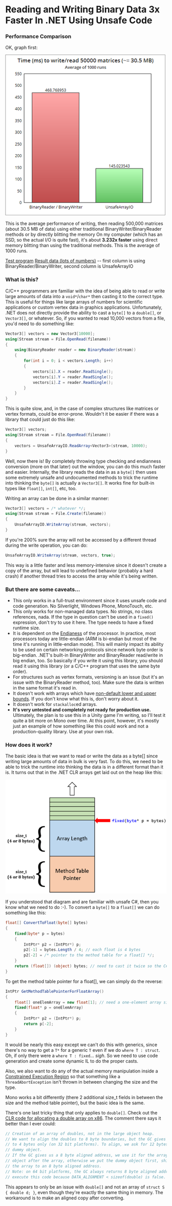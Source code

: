 # Reading and Writing Binary Data 3x Faster In .NET Using Unsafe Code

### Performance Comparison

OK, graph first:

![perf-chart-0.png](/perf-chart-0.png)

This is the average performance of writing, then reading 500,000 matrices (about 30.5 MB of data) using either traditional BinaryWriter/BinaryReader
methods or by directly blitting the memory On my computer (which has an SSD, so the actual I/O is quite fast), it's about **3.232x faster**
using direct memory blitting than using the traditional methods. This is the average of 1000 runs.

[Test program](/burningmime.arrayio.perftest/Program.cs)
[Result data (lots of numbers)](/results.txt) -- first column is using BinaryReader/BinaryWriter, second column is UnsafeArrayIO

### What is this?

C/C++ programmers are familiar with the idea of being able to read or write large amounts of data into a `void*`/`char*` then casting it to the correct type.
This is useful for things like large arrays of numbers for scientific applications or custom vertex data in graphics applications. Unfortunately, .NET does not
directly provide the ability to cast a `byte[]` to a `double[]`, or `Vector3[]`, or whatever. So, if you wanted to read 10,000 vectors from a file, you'd need to do something like:

```C#
Vector3[] vectors = new Vector3[10000];
using(Stream stream = File.OpenRead(filename))
{
    using(BinaryReader reader = new BinaryReader(stream))
    {
        for(int i = 0; i < vectors.Length; i++)
        {
            vectors[i].X = reader.ReadSingle();
            vectors[i].Y = reader.ReadSingle();
            vectors[i].Z = reader.ReadSingle();
        }
    }
}
```

This is quite slow, and, in the case of complex structures like matrices or vertex formats, could be error-prone. Wouldn't it be easier if there was a library that could just do this like:

```C#
Vector3[] vectors;
using(Stream stream = File.OpenRead(filename))
{
    vectors = UnsafeArrayIO.ReadArray<Vector3>(stream, 10000);
}
```

Well, now there is! By completely throwing type checking and endianness conversion (more on that later) out the window, you can do this much faster and easier. Internally, the library reads
the data in as a `byte[]` then uses some extremely unsafe and undocumented methods to trick the runtime into thinking the `byte[]` is actually a `Vector3[]`. It works fine for built-in types like
`float[]`, `int[]`, etc, too.

Writing an array can be done in a similar manner:

```C#
Vector3[] vectors = /* whatever */;
using(Stream stream = File.Create(filename))
{
    UnsafeArrayIO.WriteArray(stream, vectors);
}
```

If you're 200% sure the array will not be accessed by a different thread during the write operation, you can do:

```C#
UnsafeArrayIO.WriteArray(stream, vectors, true);
```

This way is a little faster and less memory-intensive since it doesn't create a copy of the array, but will lead to undefined behavior (probably a hard crash) if another thread tries to access the array while it's being written.

### But there are some caveats...

* This only works in a full-trust environment since it uses unsafe code and code generation. No Silverlight, Windows Phone, MonoTouch, etc.
* This only works for non-managed data types. No strings, no class references, nada. If the type in question can't be used in a `fixed()` expression, don't try to use it here. The type needs to have a fixed runtime size.
* It is dependent on the [Endianess](https://en.wikipedia.org/wiki/Endianness) of the processor. In practice, most processors today are little-endian (ARM is bi-endian but most of the time it's running in little-endian mode). This will
mainly impact its ability to be used on certain networking protocols since network byte order is big-endian. .NET's built-in BinaryWriter and BinaryReader read/write in big endian, too. So basically if you write it
using this library, you should read it using this library (or a C/C++ program that uses the same byte order).
* For structures such as vertex formats, versioning is an issue (but it's an issue with the BinaryReader method, too). Make sure the data is written in the same format it's read in.
* It doesn't work with arrays which have [non-default lower and upper bounds](https://msdn.microsoft.com/en-us/library/system.array.getlowerbound(v=vs.110).aspx). If you don't know what this is, don't worry about it.
* It doesn't work for `stackalloc`ed arrays.
* **It's very untested and completely not ready for production use.** Ultimately, the plan is to use this in a Unity game I'm writing, so I'll test it quite a bit more on Mono over time. At this point, however, it's
mostly just an example of how something like this could work and not a production-quality library. Use at your own risk.

### How does it work?

The basic idea is that we want to read or write the data as a byte[] since writing large amounts of data in bulk is very fast. To do this, we need to be able to trick the runtime into thinking
the data is in a different format than it is. It turns out that in the .NET CLR arrays get laid out on the heap like this:

![array-layout-clr.png](/array-layout-clr.png)

If you understood that diagram and are familiar with unsafe C#, then you know what we need to do :-). To convert a `byte[]` to a `float[]` we can do something like this:

```C#
float[] ConvertToFloat(byte[] bytes)
{
    fixed(byte* p = bytes)
    {
        IntPtr* p2 = (IntPtr*) p;
        p2[-1] = bytes.Length / 4; // each float is 4 bytes
        p2[-2] = /* pointer to the method table for a float[] */;
    }
    return (float[]) (object) bytes; // need to cast it twice so the C# compiler doesn't complain
}
```

To get the method table pointer for a float[], we can simply do the reverse:

```C#
IntPtr GetMethodTablePointerForFloatArray()
{
    float[] oneElemArray = new float[1]; // need a one-element array since fixed() on an empty array will yield a null pointer
    fixed(float* p = oneElemArray)
    {
        IntPtr* p2 = (IntPtr*) p;
        return p[-2];
    }
}
```

It would be nearly this easy except we can't do this with generics, since there's no way to get a `T*` for a generic `T` even if we do `where T : struct`. Oh, if only there were a `where T : fixed`... *sigh*.
So we need to use code generation and create some dynamic IL to do the proper casts.

Also, we also want to do any of the actual memory manipulation inside a [Constrained Execution Region](https://msdn.microsoft.com/en-us/library/ms228973%28v=vs.110%29.aspx?f=255&MSPPError=-2147217396)
so that something like a `ThreadAbortException` isn't thrown in between changing the size and the type.

Mono works a bit differently (there 2 additional size_t fields in between the size and the method table pointer), but the basic idea is the same.

There's one last tricky thing that only applies to `double[]`. Check out the [CLR code for allocating a double array on x86](https://github.com/dotnet/coreclr/blob/ef1e2ab328087c61a6878c1e84f4fc5d710aebce/src/vm/gchelpers.cpp#L610).
The comment there says it better than I ever could:

```C++
// Creation of an array of doubles, not in the large object heap. 
// We want to align the doubles to 8 byte boundaries, but the GC gives us pointers aligned 
// to 4 bytes only (on 32 bit platforms). To align, we ask for 12 bytes more to fill with a 
// dummy object. 
// If the GC gives us a 8 byte aligned address, we use it for the array and place the dummy 
// object after the array, otherwise we put the dummy object first, shifting the base of 
// the array to an 8 byte aligned address. 
// Note: on 64 bit platforms, the GC always returns 8 byte aligned addresses, and we don't 
// execute this code because DATA_ALIGNMENT < sizeof(double) is false. 
```

This appears to only be an issue with `double[]` and not an array of `struct S { double d; }`, even though they're exactly the same thing in memory. The workaround is to
make an aligned copy after converting.